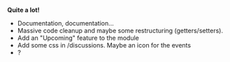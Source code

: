 **Quite a lot!**

- Documentation, documentation...
- Massive code cleanup and maybe some restructuring (getters/setters).
- Add an "Upcoming" feature to the module
- Add some css in /discussions. Maybe an icon for the events
- ?
